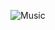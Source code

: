 ![Music](https://spotify-recently-played-readme.vercel.app/api?user=6yzi8z81v8szrb11eui5rdj20&count=3)
